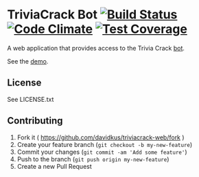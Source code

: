 # TriviaCrack Bot [![Build Status](https://travis-ci.org/davidkus/triviacrack-web.svg?branch=master)](https://travis-ci.org/davidkus/triviacrack-web) [![Code Climate](https://codeclimate.com/github/davidkus/triviacrack-web/badges/gpa.svg)](https://codeclimate.com/github/davidkus/triviacrack-web) [![Test Coverage](https://codeclimate.com/github/davidkus/triviacrack-web/badges/coverage.svg)](https://codeclimate.com/github/davidkus/triviacrack-web)

A web application that provides access to the Trivia Crack [bot](https://github.com/davidkus/triviacrack).

See the [demo](https://triviacrack-web.herokuapp.com).

## License

See LICENSE.txt

## Contributing

1. Fork it ( https://github.com/davidkus/triviacrack-web/fork )
2. Create your feature branch (`git checkout -b my-new-feature`)
3. Commit your changes (`git commit -am 'Add some feature'`)
4. Push to the branch (`git push origin my-new-feature`)
5. Create a new Pull Request
